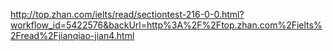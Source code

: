 http://top.zhan.com/ielts/read/sectiontest-216-0-0.html?workflow_id=5422576&backUrl=http%3A%2F%2Ftop.zhan.com%2Fielts%2Fread%2Fjianqiao-jian4.html
